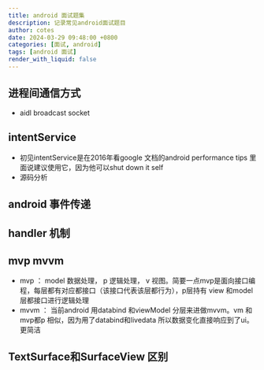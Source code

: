 ```yaml
---
title: android 面试题集
description: 记录常见android面试题目
author: cotes
date: 2024-03-29 09:48:00 +0800
categories: [面试, android]
tags: [android 面试]
render_with_liquid: false
---
```

## 进程间通信方式
- aidl broadcast socket 
## intentService
- 初见intentService是在2016年看google 文档的android performance tips 里面说建议使用它，因为他可以shut down it self
- 源码分析

## android 事件传递

## handler 机制

## mvp mvvm
- mvp  ： model 数据处理， p 逻辑处理， v  视图。简要一点mvp是面向接口编程，每层都有对应都接口（该接口代表该层都行为），p层持有
view 和model 层都接口进行逻辑处理
- mvvm ： 当前android 用databind 和viewModel 分层来进做mvvm。vm 和mvp都p 相似，因为用了databind和livedata 所以数据变化直接响应到了ui。更简洁

## TextSurface和SurfaceView 区别
